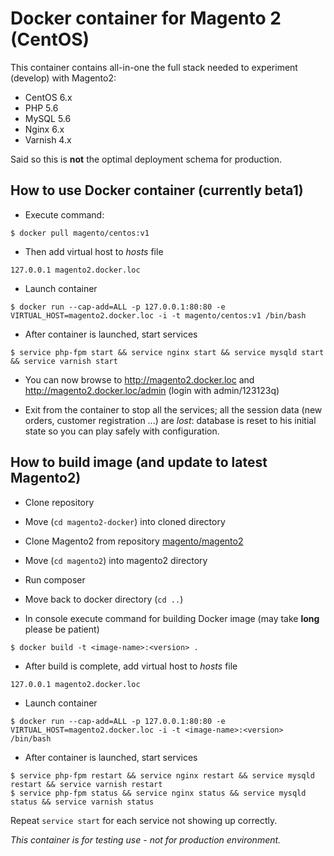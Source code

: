 # Docker container for Magento 2 (CentOS)

This container contains all-in-one the full stack needed to experiment (develop) with Magento2:

- CentOS 6.x
- PHP 5.6
- MySQL 5.6
- Nginx 6.x
- Varnish 4.x

Said so this is **not** the optimal deployment schema for production.

## How to use Docker container (currently beta1)

- Execute command:

```
$ docker pull magento/centos:v1
```

- Then add virtual host to *hosts* file

```
127.0.0.1 magento2.docker.loc
```

- Launch container

```
$ docker run --cap-add=ALL -p 127.0.0.1:80:80 -e VIRTUAL_HOST=magento2.docker.loc -i -t magento/centos:v1 /bin/bash
```

- After container is launched, start services

```
$ service php-fpm start && service nginx start && service mysqld start && service varnish start
```
- You can now browse to http://magento2.docker.loc and http://magento2.docker.loc/admin (login with admin/123123q)

- Exit from the container to stop all the services; all the session data (new orders, customer registration ...) are *lost*: database is reset to his initial state so you can play safely with configuration.



## How to build image (and update to latest Magento2)

- Clone repository

- Move (```cd magento2-docker```) into cloned directory

- Clone Magento2 from repository [magento/magento2](https://github.com/magento/magento2)

- Move (```cd magento2```) into magento2 directory

- Run composer

- Move back to docker directory (```cd ..```)

- In console execute command for building Docker image (may take **long** please be patient)

```
$ docker build -t <image-name>:<version> .
```

- After build is complete, add virtual host to *hosts* file

```
127.0.0.1 magento2.docker.loc
```

- Launch container

```
$ docker run --cap-add=ALL -p 127.0.0.1:80:80 -e VIRTUAL_HOST=magento2.docker.loc -i -t <image-name>:<version> /bin/bash
```

- After container is launched, start services

```
$ service php-fpm restart && service nginx restart && service mysqld restart && service varnish restart
$ service php-fpm status && service nginx status && service mysqld status && service varnish status

```
Repeat ```service start``` for each service not showing up correctly.

*This container is for testing use - not for production environment.*
